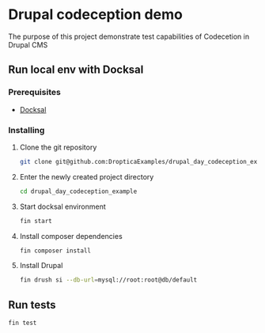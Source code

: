 # Drupal codeception demo

The purpose of this project demonstrate test capabilities of Codecetion
in Drupal CMS 

## Run local env with Docksal

### Prerequisites

* [Docksal](https://docksal.io/)

### Installing

1. Clone the git repository
   ```sh
   git clone git@github.com:DropticaExamples/drupal_day_codeception_example.git
   ```

2. Enter the newly created project directory
   ```sh
   cd drupal_day_codeception_example
   ```

3. Start docksal environment
   ```sh
   fin start
   ```

4. Install composer dependencies

   ```sh
   fin composer install
   ```

5. Install Drupal

   ```sh
   fin drush si --db-url=mysql://root:root@db/default
   ```
## Run tests

   ```sh
   fin test
   ```
